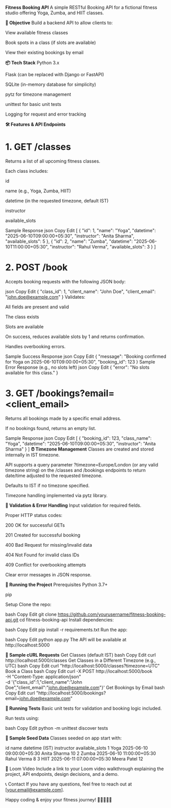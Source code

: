 **Fitness Booking API**
A simple RESTful Booking API for a fictional fitness studio offering Yoga, Zumba, and HIIT classes.

**🎯 Objective**
Build a backend API to allow clients to:

View available fitness classes

Book spots in a class (if slots are available)

View their existing bookings by email

**📦 Tech Stack**
Python 3.x

Flask (can be replaced with Django or FastAPI)

SQLite (in-memory database for simplicity)

pytz for timezone management

unittest for basic unit tests

Logging for request and error tracking

**🛠️ Features & API Endpoints**
# 1. GET /classes
Returns a list of all upcoming fitness classes.

Each class includes:

id

name (e.g., Yoga, Zumba, HIIT)

datetime (in the requested timezone, default IST)

instructor

available_slots

Sample Response
json
Copy
Edit
[
  {
    "id": 1,
    "name": "Yoga",
    "datetime": "2025-06-10T09:00:00+05:30",
    "instructor": "Anita Sharma",
    "available_slots": 5
  },
  {
    "id": 2,
    "name": "Zumba",
    "datetime": "2025-06-10T11:00:00+05:30",
    "instructor": "Rahul Verma",
    "available_slots": 3
  }
]
# 2. POST /book
Accepts booking requests with the following JSON body:

json
Copy
Edit
{
  "class_id": 1,
  "client_name": "John Doe",
  "client_email": "john.doe@example.com"
}
Validates:

All fields are present and valid

The class exists

Slots are available

On success, reduces available slots by 1 and returns confirmation.

Handles overbooking errors.

Sample Success Response
json
Copy
Edit
{
  "message": "Booking confirmed for Yoga on 2025-06-10T09:00:00+05:30",
  "booking_id": 123
}
Sample Error Response (e.g., no slots left)
json
Copy
Edit
{
  "error": "No slots available for this class."
}
# 3. GET /bookings?email=<client_email>
Returns all bookings made by a specific email address.

If no bookings found, returns an empty list.

Sample Response
json
Copy
Edit
[
  {
    "booking_id": 123,
    "class_name": "Yoga",
    "datetime": "2025-06-10T09:00:00+05:30",
    "instructor": "Anita Sharma"
  }
]
**⏰ Timezone Management**
Classes are created and stored internally in IST timezone.

API supports a query parameter ?timezone=Europe/London (or any valid timezone string) on the /classes and /bookings endpoints to return date/time adjusted to the requested timezone.

Defaults to IST if no timezone specified.

Timezone handling implemented via pytz library.

**📝 Validation & Error Handling**
Input validation for required fields.

Proper HTTP status codes:

200 OK for successful GETs

201 Created for successful booking

400 Bad Request for missing/invalid data

404 Not Found for invalid class IDs

409 Conflict for overbooking attempts

Clear error messages in JSON response.


**🧪 Running the Project**
Prerequisites
Python 3.7+

pip

Setup
Clone the repo:

bash
Copy
Edit
git clone https://github.com/yourusername/fitness-booking-api.git
cd fitness-booking-api
Install dependencies:

bash
Copy
Edit
pip install -r requirements.txt
Run the app:

bash
Copy
Edit
python app.py
The API will be available at http://localhost:5000


**🔧 Sample cURL Requests**
Get Classes (default IST)
bash
Copy
Edit
curl http://localhost:5000/classes
Get Classes in a Different Timezone (e.g., UTC)
bash
Copy
Edit
curl "http://localhost:5000/classes?timezone=UTC"
Book a Class
bash
Copy
Edit
curl -X POST http://localhost:5000/book \
-H "Content-Type: application/json" \
-d '{"class_id":1,"client_name":"John Doe","client_email":"john.doe@example.com"}'
Get Bookings by Email
bash
Copy
Edit
curl "http://localhost:5000/bookings?email=john.doe@example.com"

**🧪 Running Tests**
Basic unit tests for validation and booking logic included.

Run tests using:

bash
Copy
Edit
python -m unittest discover tests

**📁 Sample Seed Data**
Classes seeded on app start with:

id	name	datetime (IST)	instructor	available_slots
1	Yoga	2025-06-10 09:00:00+05:30	Anita Sharma	10
2	Zumba	2025-06-10 11:00:00+05:30	Rahul Verma	8
3	HIIT	2025-06-11 07:00:00+05:30	Meera Patel	12

🎥 Loom Video
Include a link to your Loom video walkthrough explaining the project, API endpoints, design decisions, and a demo.

📞 Contact
If you have any questions, feel free to reach out at [your.email@example.com].

Happy coding & enjoy your fitness journey! 🧘‍♂️🏋️‍♀️💪
